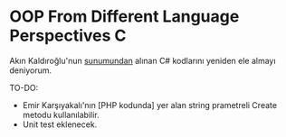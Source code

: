 # OOP From Different Language Perspectives C

Akın Kaldıroğlu'nun [sunumundan](http://www.javaturk.org/farkli-dil-bakis-acilariyla-nesne-merkezli-programlama-oop-from-different-language-perspectives/) alınan C# kodlarını yeniden ele almayı deniyorum.

TO-DO:
- Emir Karşıyakalı'nın [PHP kodunda] yer alan string prametreli Create metodu kullanılabilir.
- Unit test eklenecek.